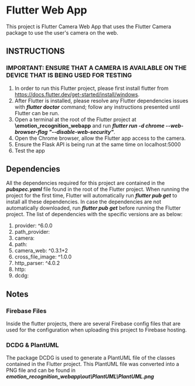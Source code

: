 # Flutter Web App

This project is Flutter Camera Web App that uses the Flutter Camera package to use the user's camera on the web.

## INSTRUCTIONS

### IMPORTANT: ENSURE THAT A CAMERA IS AVAILABLE ON THE DEVICE THAT IS BEING USED FOR TESTING

1. In order to run this Flutter project, please first install flutter from https://docs.flutter.dev/get-started/install/windows.
2. After Flutter is installed, please resolve any Flutter dependencies issues with ***flutter doctor*** command; follow any instructions presented until Flutter can be run.
3. Open a terminal at the root of the Flutter project at **\\emotion_recognition_webapp** and run ***flutter run -d chrome --web-browser-flag "--disable-web-security"***.
4. Open the Chrome browser, allow the Flutter app access to the camera.
5. Ensure the Flask API is being run at the same time on localhost:5000
6. Test the app

## Dependencies

All the  dependencies required for this project are contained in the ***pubspec.yaml*** file found in the root of the Flutter project. When running the project for the first time, Flutter will automatically run ***flutter pub get*** to install all these dependencies. In case the dependencies are not automatically downloaded, run ***flutter pub get*** before running the Flutter project. The list of dependencies with the specific versions are as below:

1. provider: ^6.0.0
2. path_provider:
3. camera:
4. path:
5. camera_web: ^0.3.1+2
6. cross_file_image: ^1.0.0
7. http_parser: ^4.0.2
8. http:
9. dcdg:

## Notes

### Firebase Files

Inside the flutter projects, there are several Firebase config files that are used for the configuration when uploading this project to Firebase hosting.

### DCDG & PlantUML

The package DCDG is used to generate a PlantUML file of the classes contained in the Flutter project. This PlantUML file was converted into a PNG file and can be found in ***emotion_recognition_webapp\\out\\PlantUML\\PlantUML.png***
